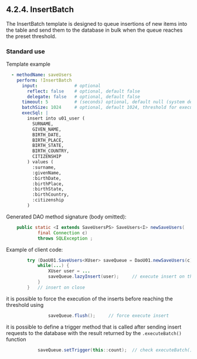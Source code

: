 ## 4.2.4. InsertBatch

The InsertBatch template is designed to queue insertions of new items into the table and send them to the database in bulk when the queue reaches the preset threshold.

### Standard use

Template example

~~~yaml
  - methodName: saveUsers
    perform: !InsertBatch
      input:              # optional
        reflect: false    # optional, default false
        delegate: false   # optional, default false
      timeout: 5          # (seconds) optional, default null (system default)
      batchSize: 1024     # optional, default 1024, threshold for execute
      execSql: |
        insert into u01_user (
          SURNAME,
          GIVEN_NAME,
          BIRTH_DATE,
          BIRTH_PLACE,
          BIRTH_STATE,
          BIRTH_COUNTRY,
          CITIZENSHIP
        ) values (
          :surname,
          :givenName,
          :birthDate,
          :birthPlace,
          :birthState,
          :birthCountry,
          :citizenship
        )
~~~

Generated DAO method signature (body omitted):

~~~java
    public static <I extends SaveUsersPS> SaveUsers<I> newSaveUsers(
            final Connection c)
            throws SQLException ;
~~~

Example of client code:

~~~java
        try (DaoU01.SaveUsers<XUser> saveQueue = DaoU01.newSaveUsers(c)) {
            while(...) {
                XUser user = ...
                saveQueue.lazyInsert(user);     // execute insert on threshold
            }
        }   // insert on close
~~~

it is possible to force the execution of the inserts before reaching the threshold using

~~~java
                saveQueue.flush();     // force execute insert
~~~

it is possible to define a trigger method that is called after sending insert requests to the database with the result returned by the `.executeBatch()` function

~~~java
            saveQueue.setTrigger(this::count);  // check executeBatch() result
~~~
